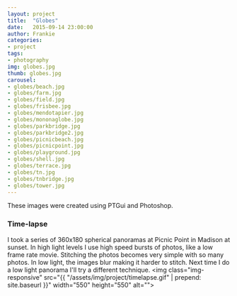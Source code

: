 ```yaml
---
layout: project
title:  "Globes"
date:   2015-09-14 23:00:00
author: Frankie
categories:
- project
tags:
- photography
img: globes.jpg
thumb: globes.jpg
carousel:
- globes/beach.jpg
- globes/farm.jpg
- globes/field.jpg
- globes/frisbee.jpg
- globes/mendotapier.jpg
- globes/mononaglobe.jpg
- globes/parkbridge.jpg
- globes/parkbridge2.jpg
- globes/picnicbeach.jpg
- globes/picnicpoint.jpg
- globes/playground.jpg
- globes/shell.jpg
- globes/terrace.jpg
- globes/tn.jpg
- globes/tnbridge.jpg
- globes/tower.jpg
---
```

These images were created using PTGui and Photoshop.

### Time-lapse
I took a series of 360x180 spherical panoramas at Picnic Point in Madison at sunset. In high light levels I use high speed bursts of photos, like a low frame rate movie. Stitching the photos becomes very simple with so many photos. In low light, the images blur making it harder to stitch. Next time I do a low light panorama I'll try a different technique.
<img class="img-responsive" src="{{ "/assets/img/project/timelapse.gif" | prepend: site.baseurl }}" width="550" height="550" alt="">